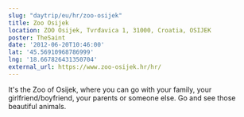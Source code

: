 ```yaml
---
slug: "daytrip/eu/hr/zoo-osijek"
title: Zoo Osijek
location: ZOO Osijek, Tvrđavica 1, 31000, Croatia, OSIJEK
poster: TheSaint
date: '2012-06-20T10:46:00'
lat: '45.56910968786999'
lng: '18.667826431350704'
external_url: https://www.zoo-osijek.hr/hr/
---
```


It's the Zoo of Osijek, where you can go with your family, your girlfriend/boyfriend, your parents or someone else. Go and see those beautiful animals.
